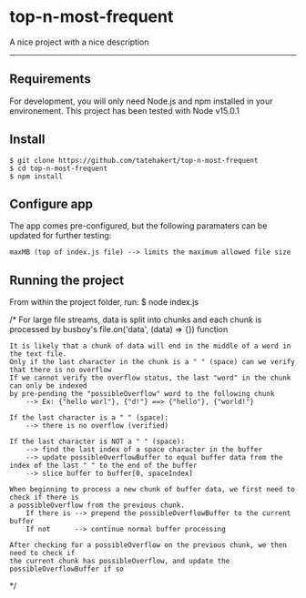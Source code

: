 # top-n-most-frequent

A nice project with a nice description

---
## Requirements

For development, you will only need Node.js and npm installed in your environement.
This project has been tested with Node v15.0.1

## Install

    $ git clone https://github.com/tatehakert/top-n-most-frequent
    $ cd top-n-most-frequent
    $ npm install

## Configure app

The app comes pre-configured, but the following paramaters can be updated for further testing:

    maxMB (top of index.js file) --> limits the maximum allowed file size

## Running the project
From within the project folder, run:
    $ node index.js



/*
For large file streams, data is split into chunks and each chunk is processed by busboy's file.on('data', (data) => {}) function
    
    It is likely that a chunk of data will end in the middle of a word in the text file.
    Only if the last character in the chunk is a " " (space) can we verify that there is no overflow  
    If we cannot verify the overflow status, the last "word" in the chunk can only be indexed 
    by pre-pending the "possibleOverflow" word to the following chunk 
        --> Ex: {"hello worl"}, {"d!"} ==> {"hello"}, {"world!"}
    
    If the last character is a " " (space):
        --> there is no overflow (verified)

    If the last character is NOT a " " (space):
        --> find the last index of a space character in the buffer
        --> update possibleOverflowBuffer to equal buffer data from the index of the last " " to the end of the buffer
        --> slice buffer to buffer[0, spaceIndex]
    
    When beginning to process a new chunk of buffer data, we first need to check if there is 
    a possibleOverflow from the previous chunk.
        If there is --> prepend the possibleOverflowBuffer to the current buffer
        If not      --> continue normal buffer processing

    After checking for a possibleOverflow on the previous chunk, we then need to check if 
    the current chunk has possibleOverflow, and update the possibleOverflowBuffer if so
*/